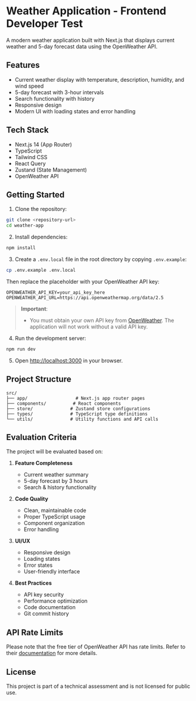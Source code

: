 # Weather Application - Frontend Developer Test

A modern weather application built with Next.js that displays current weather and 5-day forecast data using the OpenWeather API.

## Features

- Current weather display with temperature, description, humidity, and wind speed
- 5-day forecast with 3-hour intervals
- Search functionality with history
- Responsive design
- Modern UI with loading states and error handling

## Tech Stack

- Next.js 14 (App Router)
- TypeScript
- Tailwind CSS
- React Query
- Zustand (State Management)
- OpenWeather API

## Getting Started

1. Clone the repository:
```bash
git clone <repository-url>
cd weather-app
```

2. Install dependencies:
```bash
npm install
```

3. Create a `.env.local` file in the root directory by copying `.env.example`:
```bash
cp .env.example .env.local
```
Then replace the placeholder with your OpenWeather API key:
```
OPENWEATHER_API_KEY=your_api_key_here
OPENWEATHER_API_URL=https://api.openweathermap.org/data/2.5
```

> **Important**: 
> - You must obtain your own API key from [OpenWeather](https://openweathermap.org/api). The application will not work without a valid API key.

4. Run the development server:
```bash
npm run dev
```

5. Open [http://localhost:3000](http://localhost:3000) in your browser.

## Project Structure

```
src/
├── app/                  # Next.js app router pages
├── components/          # React components
├── store/              # Zustand store configurations
├── types/              # TypeScript type definitions
└── utils/              # Utility functions and API calls
```

## Evaluation Criteria

The project will be evaluated based on:

1. **Feature Completeness**
   - Current weather summary
   - 5-day forecast by 3 hours
   - Search & history functionality

2. **Code Quality**
   - Clean, maintainable code
   - Proper TypeScript usage
   - Component organization
   - Error handling

3. **UI/UX**
   - Responsive design
   - Loading states
   - Error states
   - User-friendly interface

4. **Best Practices**
   - API key security
   - Performance optimization
   - Code documentation
   - Git commit history

## API Rate Limits

Please note that the free tier of OpenWeather API has rate limits. Refer to their [documentation](https://openweathermap.org/price) for more details.

## License

This project is part of a technical assessment and is not licensed for public use.
